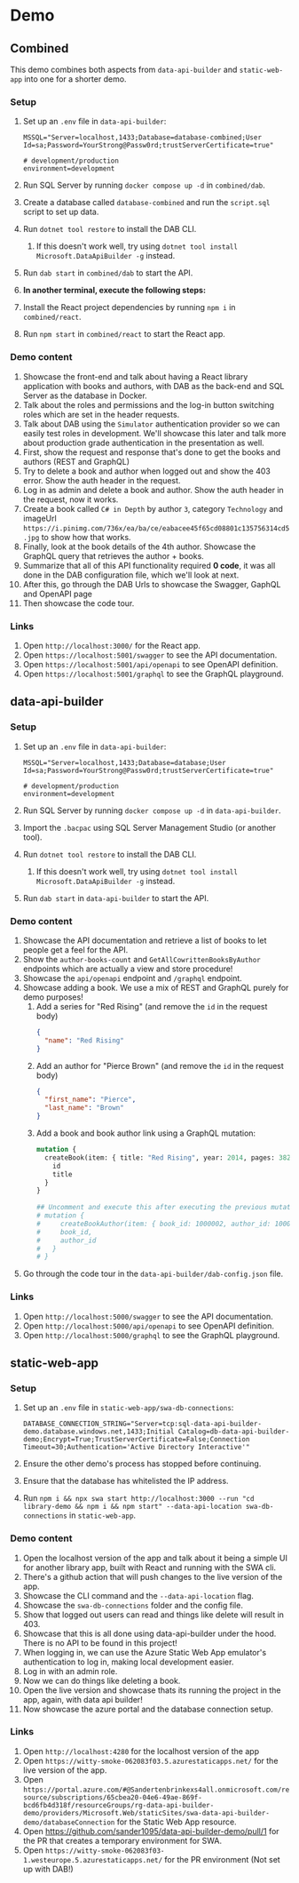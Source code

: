 # Demo

## Combined
This demo combines both aspects from `data-api-builder` and `static-web-app` into one for a shorter demo.

### Setup
1. Set up an `.env` file in `data-api-builder`:

    ```
    MSSQL="Server=localhost,1433;Database=database-combined;User Id=sa;Password=YourStrong@Passw0rd;trustServerCertificate=true"

    # development/production
    environment=development
    ```
2. Run SQL Server by running `docker compose up -d` in `combined/dab`.
3. Create a database called `database-combined` and run the `script.sql` script to set up data.
4. Run `dotnet tool restore` to install the DAB CLI.
   1. If this doesn't work well, try using `dotnet tool install Microsoft.DataApiBuilder -g` instead.
5. Run `dab start` in `combined/dab` to start the API.
6. **In another terminal, execute the following steps:**
7. Install the React project dependencies by running `npm i` in `combined/react`.
8. Run `npm start` in `combined/react` to start the React app.

### Demo content
1. Showcase the front-end and talk about having a React library application with books and authors, with DAB as the back-end and SQL Server as the database in Docker.
2. Talk about the roles and permissions and the log-in button switching roles which are set in the header requests.
3. Talk about DAB using the `Simulator` authentication provider so we can easily test roles in development. We'll showcase this later and talk more about production grade authentication in the presentation as well.
4. First, show the request and response that's done to get the books and authors (REST and GraphQL)
5. Try to delete a book and author when logged out and show the 403 error. Show the auth header in the request.
6. Log in as admin and delete a book and author. Show the auth header in the request, now it works.
7. Create a book called `C# in Depth` by author `3`, category `Technology` and imageUrl `https://i.pinimg.com/736x/ea/ba/ce/eabacee45f65cd08801c135756314cd5.jpg` to show how that works.
8. Finally, look at the book details of the 4th author. Showcase the GraphQL query that retrieves the author + books.
9. Summarize that all of this API functionality required **0 code**, it was all done in the DAB configuration file, which we'll look at next.
10. After this, go through the DAB Urls to showcase the Swagger, GaphQL and OpenAPI page
11. Then showcase the code tour.

### Links
1. Open `http://localhost:3000/` for the React app.
2. Open `https://localhost:5001/swagger` to see the API documentation.
3. Open `https://localhost:5001/api/openapi` to see OpenAPI definition.
4. Open `https://localhost:5001/graphql` to see the GraphQL playground.

## data-api-builder

### Setup
1. Set up an `.env` file in `data-api-builder`:

    ```
    MSSQL="Server=localhost,1433;Database=database;User Id=sa;Password=YourStrong@Passw0rd;trustServerCertificate=true"

    # development/production
    environment=development
    ```
2. Run SQL Server by running `docker compose up -d` in `data-api-builder`.
3. Import the `.bacpac` using SQL Server Management Studio (or another tool).
4. Run `dotnet tool restore` to install the DAB CLI.
   1. If this doesn't work well, try using `dotnet tool install Microsoft.DataApiBuilder -g` instead.
5. Run `dab start` in `data-api-builder` to start the API.

### Demo content
1. Showcase the API documentation and retrieve a list of books to let people get a feel for the API.
2. Show the `author-books-count` and `GetAllCowrittenBooksByAuthor` endpoints which are actually a view and store procedure!
3. Showcase the `api/openapi` endpoint and `/graphql` endpoint.
4. Showcase adding a book. We use a mix of REST and GraphQL purely for demo purposes!
   1. Add a series for "Red Rising" (and remove the `id` in the request body)
      ```json
      {
        "name": "Red Rising"
      }
      ```
   2. Add an author for "Pierce Brown" (and remove the `id` in the request body)
      ```json
      {
        "first_name": "Pierce",
        "last_name": "Brown"
      }
      ```
   3. Add a book and book author link using a GraphQL mutation: 
      ```graphql
      mutation {
        createBook(item: { title: "Red Rising", year: 2014, pages: 382, series_id: 1000000 }) {
          id
          title
        }
      }
  
      ## Uncomment and execute this after executing the previous mutation
      # mutation {
      #     createBookAuthor(item: { book_id: 1000002, author_id: 1000001, author_type_id: 1  }) { 
      #     book_id,
      #     author_id 
      #   }
      # }
      ```
5. Go through the code tour in the `data-api-builder/dab-config.json` file.

### Links
1. Open `http://localhost:5000/swagger` to see the API documentation.
2. Open `http://localhost:5000/api/openapi` to see OpenAPI definition.
3. Open `http://localhost:5000/graphql` to see the GraphQL playground.

## static-web-app

### Setup
1. Set up an `.env` file in `static-web-app/swa-db-connections`:

    ```
    DATABASE_CONNECTION_STRING="Server=tcp:sql-data-api-builder-demo.database.windows.net,1433;Initial Catalog=db-data-api-builder-demo;Encrypt=True;TrustServerCertificate=False;Connection Timeout=30;Authentication='Active Directory Interactive'"
    ```
2. Ensure the other demo's process has stopped before continuing.
3. Ensure that the database has whitelisted the IP address.
4. Run `npm i && npx swa start http://localhost:3000 --run "cd library-demo && npm i && npm start" --data-api-location swa-db-connections` in `static-web-app`.

### Demo content
1. Open the localhost version of the app and talk about it being a simple UI for another library app, built with React and running with the SWA cli.
2. There's a github action that will push changes to the live version of the app.
3. Showcase the CLI command and the `--data-api-location` flag.
4. Showcase the `swa-db-connections` folder and the config file.
5. Show that logged out users can read and things like delete will result in 403.
6. Showcase that this is all done using data-api-builder under the hood. There is no API to be found in this project!
7. When logging in, we can use the Azure Static Web App emulator's authentication to log in, making local development easier.
8. Log in with an admin role.
9. Now we can do things like deleting a book.
10. Open the live version and showcase thats its running the project in the app, again, with data api builder!
11. Now showcase the azure portal and the database connection setup.

### Links
1. Open `http://localhost:4280` for the localhost version of the app
2. Open `https://witty-smoke-062083f03.5.azurestaticapps.net/` for the live version of the app.
3. Open `https://portal.azure.com/#@Sandertenbrinkexs4all.onmicrosoft.com/resource/subscriptions/65cbea20-04e6-49ae-869f-bcd6fb4d318f/resourceGroups/rg-data-api-builder-demo/providers/Microsoft.Web/staticSites/swa-data-api-builder-demo/databaseConnection` for the Static Web App resource.
4. Open https://github.com/sander1095/data-api-builder-demo/pull/1 for the PR that creates a temporary environment for SWA.
5. Open `https://witty-smoke-062083f03-1.westeurope.5.azurestaticapps.net/` for the PR environment (Not set up with DAB!)